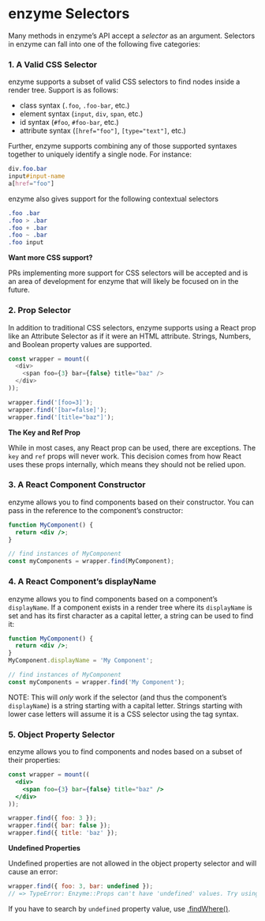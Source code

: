 # enzyme Selectors

Many methods in enzyme’s API accept a *selector* as an argument. Selectors in enzyme can fall into
one of the following five categories:



### 1. A Valid CSS Selector

enzyme supports a subset of valid CSS selectors to find nodes inside a render tree. Support is as
follows:

- class syntax (`.foo`, `.foo-bar`, etc.)
- element syntax (`input`, `div`, `span`, etc.)
- id syntax (`#foo`, `#foo-bar`, etc.)
- attribute syntax (`[href="foo"]`, `[type="text"]`, etc.)

Further, enzyme supports combining any of those supported syntaxes together to uniquely identify a
single node. For instance:

```css
div.foo.bar
input#input-name
a[href="foo"]
```

enzyme also gives support for the following contextual selectors

```css
.foo .bar
.foo > .bar
.foo + .bar
.foo ~ .bar
.foo input
```

**Want more CSS support?**

PRs implementing more support for CSS selectors will be accepted and is an area of development for
enzyme that will likely be focused on in the future.



### 2. Prop Selector

In addition to traditional CSS selectors, enzyme supports using a React prop like an Attribute Selector as if it were an HTML attribute. Strings, Numbers, and Boolean property values are supported.

```js
const wrapper = mount((
  <div>
    <span foo={3} bar={false} title="baz" />
  </div>
));

wrapper.find('[foo=3]');
wrapper.find('[bar=false]');
wrapper.find('[title="baz"]');
```

**The Key and Ref Prop**

While in most cases, any React prop can be used, there are exceptions. The `key` and `ref` props will never work. This decision comes from how React uses these props internally, which means they should not be relied upon.



### 3. A React Component Constructor

enzyme allows you to find components based on their constructor. You can pass in the reference to
the component’s constructor:

```jsx
function MyComponent() {
  return <div />;
}

// find instances of MyComponent
const myComponents = wrapper.find(MyComponent);
```



### 4. A React Component’s displayName

enzyme allows you to find components based on a component’s `displayName`. If a component exists
in a render tree where its `displayName` is set and has its first character as a capital letter,
a string can be used to find it:


```jsx
function MyComponent() {
  return <div />;
}
MyComponent.displayName = 'My Component';

// find instances of MyComponent
const myComponents = wrapper.find('My Component');
```

NOTE: This will *only* work if the selector (and thus the component’s `displayName`) is a string
starting with a capital letter. Strings starting with lower case letters will assume it is a CSS
selector using the tag syntax.



### 5. Object Property Selector

enzyme allows you to find components and nodes based on a subset of their properties:


```jsx
const wrapper = mount((
  <div>
    <span foo={3} bar={false} title="baz" />
  </div>
));

wrapper.find({ foo: 3 });
wrapper.find({ bar: false });
wrapper.find({ title: 'baz' });
```

**Undefined Properties**

Undefined properties are not allowed in the object property selector and will cause an error:


```jsx
wrapper.find({ foo: 3, bar: undefined });
// => TypeError: Enzyme::Props can't have 'undefined' values. Try using 'findWhere()' instead.
```

If you have to search by `undefined` property value, use [.findWhere()](ShallowWrapper/findWhere.md).
